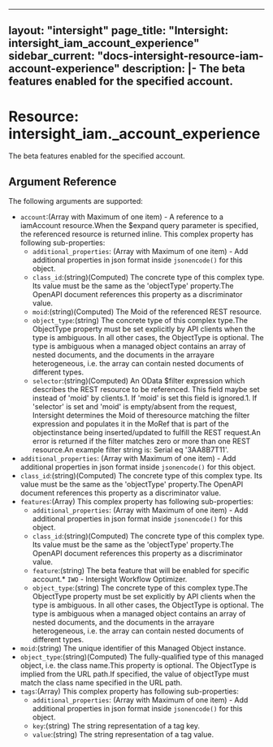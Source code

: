 
---
layout: "intersight"
page_title: "Intersight: intersight_iam_account_experience"
sidebar_current: "docs-intersight-resource-iam-account-experience"
description: |-
  The beta features enabled for the specified account.
---

# Resource: intersight_iam._account_experience
The beta features enabled for the specified account.
## Argument Reference
The following arguments are supported:
* `account`:(Array with Maximum of one item) - A reference to a iamAccount resource.When the $expand query parameter is specified, the referenced resource is returned inline. 
This complex property has following sub-properties:
  + `additional_properties`:
(Array with Maximum of one item) - Add additional properties in json format inside `jsonencode()` for this object.
  + `class_id`:(string)(Computed) The concrete type of this complex type. Its value must be the same as the 'objectType' property.The OpenAPI document references this property as a discriminator value. 
  + `moid`:(string)(Computed) The Moid of the referenced REST resource. 
  + `object_type`:(string) The concrete type of this complex type.The ObjectType property must be set explicitly by API clients when the type is ambiguous. In all other cases, the ObjectType is optional. The type is ambiguous when a managed object contains an array of nested documents, and the documents in the arrayare heterogeneous, i.e. the array can contain nested documents of different types. 
  + `selector`:(string)(Computed) An OData $filter expression which describes the REST resource to be referenced. This field maybe set instead of 'moid' by clients.1. If 'moid' is set this field is ignored.1. If 'selector' is set and 'moid' is empty/absent from the request, Intersight determines the Moid of theresource matching the filter expression and populates it in the MoRef that is part of the objectinstance being inserted/updated to fulfill the REST request.An error is returned if the filter matches zero or more than one REST resource.An example filter string is: Serial eq '3AA8B7T11'. 
* `additional_properties`:
(Array with Maximum of one item) - Add additional properties in json format inside `jsonencode()` for this object.
* `class_id`:(string)(Computed) The concrete type of this complex type. Its value must be the same as the 'objectType' property.The OpenAPI document references this property as a discriminator value. 
* `features`:(Array)
This complex property has following sub-properties:
  + `additional_properties`:
(Array with Maximum of one item) - Add additional properties in json format inside `jsonencode()` for this object.
  + `class_id`:(string)(Computed) The concrete type of this complex type. Its value must be the same as the 'objectType' property.The OpenAPI document references this property as a discriminator value. 
  + `feature`:(string) The beta feature that will be enabled for specific account.* `IWO` - Intersight Workflow Optimizer. 
  + `object_type`:(string) The concrete type of this complex type.The ObjectType property must be set explicitly by API clients when the type is ambiguous. In all other cases, the ObjectType is optional. The type is ambiguous when a managed object contains an array of nested documents, and the documents in the arrayare heterogeneous, i.e. the array can contain nested documents of different types. 
* `moid`:(string) The unique identifier of this Managed Object instance. 
* `object_type`:(string)(Computed) The fully-qualified type of this managed object, i.e. the class name.This property is optional. The ObjectType is implied from the URL path.If specified, the value of objectType must match the class name specified in the URL path. 
* `tags`:(Array)
This complex property has following sub-properties:
  + `additional_properties`:
(Array with Maximum of one item) - Add additional properties in json format inside `jsonencode()` for this object.
  + `key`:(string) The string representation of a tag key. 
  + `value`:(string) The string representation of a tag value. 
